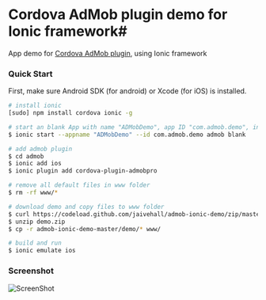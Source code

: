# Cordova AdMob plugin demo for Ionic framework#

App demo for [Cordova AdMob plugin](https://github.com/floatinghotpot/cordova-admob-pro/), using Ionic framework

### Quick Start ###

First, make sure Android SDK (for android) or Xcode (for iOS) is installed.

```bash
# install ionic
[sudo] npm install cordova ionic -g

# start an blank App with name "ADMobDemo", app ID "com.admob.demo", in folder "admob"
$ ionic start --appname "ADMobDemo" --id com.admob.demo admob blank

# add admob plugin
$ cd admob
$ ionic add ios
$ ionic plugin add cordova-plugin-admobpro

# remove all default files in www folder
$ rm -rf www/*

# download demo and copy files to www folder
$ curl https://codeload.github.com/jaivehall/admob-ionic-demo/zip/master -o demo.zip
$ unzip demo.zip
$ cp -r admob-ionic-demo-master/demo/* www/

# build and run
$ ionic emulate ios
```

### Screenshot ###

![ScreenShot](https://github.com/jaivehall/admob-ionic-demo/raw/master/screen.png)

